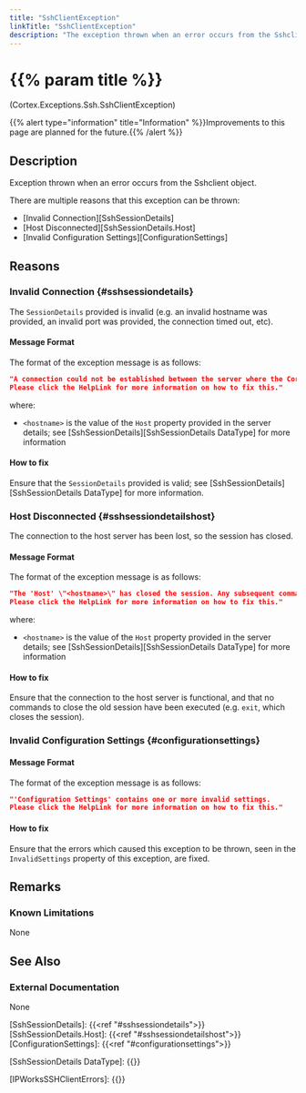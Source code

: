 ```yaml
---
title: "SshClientException"
linkTitle: "SshClientException"
description: "The exception thrown when an error occurs from the Sshclient object."
---
```


# {{% param title %}}

<p class="namespace">(Cortex.Exceptions.Ssh.SshClientException)</p>
{{% alert type="information" title="Information" %}}Improvements to this page are planned for the future.{{% /alert %}}

## Description

Exception thrown when an error occurs from the Sshclient object.

There are multiple reasons that this exception can be thrown:

* [Invalid Connection][SshSessionDetails]
* [Host Disconnected][SshSessionDetails.Host]
* [Invalid Configuration Settings][ConfigurationSettings]

## Reasons

### Invalid Connection {#sshsessiondetails}

The `SessionDetails` provided is invalid (e.g. an invalid hostname was provided, an invalid port was provided, the connection timed out, etc).

#### Message Format

The format of the exception message is as follows:

```json
"A connection could not be established between the server where the Cortex Execution Service is running (\"<hostname>\") and the host.
Please click the HelpLink for more information on how to fix this."
```

where:

* `<hostname>` is the value of the `Host` property provided in the server details; see [SshSessionDetails][SshSessionDetails DataType] for more information

#### How to fix

Ensure that the `SessionDetails` provided is valid; see [SshSessionDetails][SshSessionDetails DataType] for more information.

### Host Disconnected {#sshsessiondetailshost}

The connection to the host server has been lost, so the session has closed.

#### Message Format

The format of the exception message is as follows:

```json
"The 'Host' \"<hostname>\" has closed the session. Any subsequent commands run on the session will result in a new one being created.
Please click the HelpLink for more information on how to fix this."
```

where:

* `<hostname>` is the value of the `Host` property provided in the server details; see [SshSessionDetails][SshSessionDetails DataType] for more information

#### How to fix

Ensure that the connection to the host server is functional, and that no commands to close the old session have been executed (e.g. `exit`, which closes the session).

### Invalid Configuration Settings {#configurationsettings}

#### Message Format

The format of the exception message is as follows:

```json
"'Configuration Settings' contains one or more invalid settings.
Please click the HelpLink for more information on how to fix this."
```

#### How to fix

Ensure that the errors which caused this exception to be thrown, seen in the `InvalidSettings` property of this exception, are fixed.

## Remarks

### Known Limitations

None

## See Also

### External Documentation

None

[SshSessionDetails]: {{<ref "#sshsessiondetails">}}
[SshSessionDetails.Host]: {{<ref "#sshsessiondetailshost">}}
[ConfigurationSettings]: {{<ref "#configurationsettings">}}

[SshSessionDetails DataType]: {{<url path="Cortex.Reference.DataTypes.Ssh.SshSessionDetails.MainDoc">}}

[IPWorksSSHClientErrors]: {{<url path="IPWorks.SshErrors">}}
